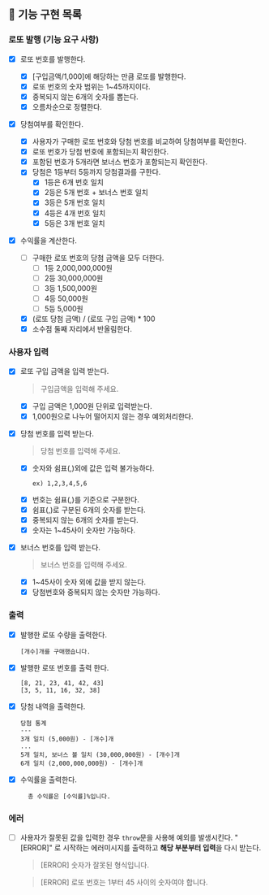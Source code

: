 ## 🚀 기능 구현 목록

### 로또 발행 (기능 요구 사항)

- [x] 로또 번호를 발행한다.

  - [x] [구입금액/1,000]에 해당하는 만큼 로또를 발행한다.
  - [x] 로또 번호의 숫자 범위는 1~45까지이다.
  - [x] 중복되지 않는 6개의 숫자를 뽑는다.
  - [x] 오름차순으로 정렬한다.

- [x] 당첨여부를 확인한다.

  - [x] 사용자가 구매한 로또 번호와 당첨 번호를 비교하여 당첨여부를 확인한다.
  - [x] 로또 번호가 당첨 번호에 포함되는지 확인한다.
  - [x] 포함된 번호가 5개라면 보너스 번호가 포함되는지 확인한다.
  - [x] 당첨은 1등부터 5등까지 당첨결과를 구한다.
    - [x] 1등은 6개 번호 일치
    - [x] 2등은 5개 번호 + 보너스 번호 일치
    - [x] 3등은 5개 번호 일치
    - [x] 4등은 4개 번호 일치
    - [x] 5등은 3개 번호 일치

- [x] 수익률을 계산한다.
  - [ ] 구매한 로또 번호의 당첨 금액을 모두 더한다.
    - [ ] 1등 2,000,000,000원
    - [ ] 2등 30,000,000원
    - [ ] 3등 1,500,000원
    - [ ] 4등 50,000원
    - [ ] 5등 5,000원
  - [x] (로또 당첨 금액) / (로또 구입 금액) \* 100
  - [x] 소수점 둘째 자리에서 반올림한다.

### 사용자 입력

- [x] 로또 구입 금액을 입력 받는다.

  > 구입금액을 입력해 주세요.

  - [x] 구입 금액은 1,000원 단위로 입력받는다.
  - [x] 1,000원으로 나누어 떨어지지 않는 경우 예외처리한다.

- [x] 당첨 번호를 입력 받는다.

  > 당첨 번호를 입력해 주세요.

  - [x] 숫자와 쉼표(,)외에 값은 입력 불가능하다.
    ```
    ex) 1,2,3,4,5,6
    ```
  - [x] 번호는 쉼표(,)를 기준으로 구분한다.
  - [x] 쉼표(,)로 구분된 6개의 숫자를 받는다.
  - [x] 중복되지 않는 6개의 숫자를 받는다.
  - [x] 숫자는 1~45사이 숫자만 가능하다.

- [x] 보너스 번호를 입력 받는다.

  > 보너스 번호를 입력해 주세요.

  - [x] 1~45사이 숫자 외에 값을 받지 않는다.
  - [x] 당첨번호와 중복되지 않는 숫자만 가능하다.

### 출력

- [x] 발행한 로또 수량을 출력한다.
  ```
  [개수]개를 구매했습니다.
  ```
- [x] 발행한 로또 번호를 출력 한다.
  ```
  [8, 21, 23, 41, 42, 43]
  [3, 5, 11, 16, 32, 38]
  ```
- [x] 당첨 내역을 출력한다.
  ```
  당첨 통계
  ---
  3개 일치 (5,000원) - [개수]개
  ...
  5개 일치, 보너스 볼 일치 (30,000,000원) - [개수]개
  6개 일치 (2,000,000,000원) - [개수]개
  ```
- [x] 수익률을 출력한다.

  ```
    총 수익률은 [수익률]%입니다.
  ```

### 에러

- [ ] 사용자가 잘못된 값을 입력한 경우 `throw`문을 사용해 예외를 발생시킨다. "[ERROR]" 로 시작하는 에러미시지를 출력하고 **해당 부분부터 입력**을 다시 받는다.

  > [ERROR] 숫자가 잘못된 형식입니다.

  > [ERROR] 로또 번호는 1부터 45 사이의 숫자여야 합니다.
